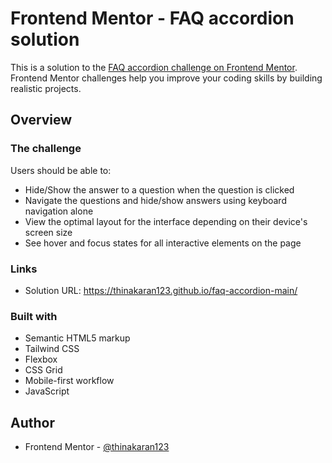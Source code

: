 # Frontend Mentor - FAQ accordion solution

This is a solution to the [FAQ accordion challenge on Frontend Mentor](https://www.frontendmentor.io/challenges/faq-accordion-wyfFdeBwBz). Frontend Mentor challenges help you improve your coding skills by building realistic projects.

## Overview

### The challenge

Users should be able to:

- Hide/Show the answer to a question when the question is clicked
- Navigate the questions and hide/show answers using keyboard navigation alone
- View the optimal layout for the interface depending on their device's screen size
- See hover and focus states for all interactive elements on the page

### Links

- Solution URL: https://thinakaran123.github.io/faq-accordion-main/

### Built with

- Semantic HTML5 markup
- Tailwind CSS
- Flexbox
- CSS Grid
- Mobile-first workflow
- JavaScript

## Author

- Frontend Mentor - [@thinakaran123](https://www.frontendmentor.io/profile/thinakaran123)
